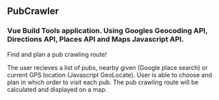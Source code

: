 ## PubCrawler
### Vue Build Tools application. Using Googles Geocoding API, Directions API, Places API and Maps Javascript API. 
Find and plan a pub crawling route! 

The user recieves a list of pubs, nearby given (Google place search) or current GPS location (Javascript GeoLocate). User is able to choose and plan in which order to visit each pub. The pub crawling route will be calculated and displayed on a map.




